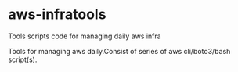 # aws-infratools
Tools scripts code for managing daily aws infra

Tools for managing aws daily.Consist of series of aws cli/boto3/bash script(s).
